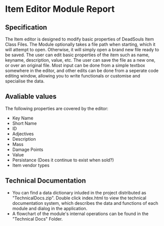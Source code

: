 # Item Editor Module Report

## Specification
The Item editor is designed to modify basic properties of DeadSouls Item Class Files. The Module optionally takes a file path when starting, which it will attempt to open. Otherwise, it will simply open a brand new file ready to be saved. The user can edit basic properties of the item such as name, keyname, description, value, etc. The user can save the file as a new one, or over an original file. Most input can be done from a simple textbox somewhere in the editor, and other edits can be done from a seperate code editing window, allowing you to write functionals or customise and specialise the data. 

## Avaliable values
The following properties are covered by the editor:

 - Key Name
 - Short Name
 - ID
 - Adjectives
 - Description
 - Mass
 - Damage Points
 - Value
 - Persistance (Does it continue to exist when sold?)
 - Item vendor types

## Technical Documentation
 - You can find a data dictionary inluded in the project distributed as "TechnicalDocs.zip". Double click index.html to view the technical documentation system, which describes the data and functions of each module and dialog in the application.
 - A flowchart of the module's internal operations can be found in the "Technical Docs" Folder. 
